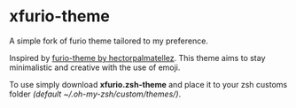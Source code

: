 # xfurio-theme
A simple fork of furio theme tailored to my preference.

Inspired by [furio-theme by hectorpalmatellez](https://github.com/hectorpalmatellez/furio-theme). This theme aims to stay minimalistic and creative with the use of emoji.

To use simply download **xfurio.zsh-theme** and place it to your zsh customs folder *(default ~/.oh-my-zsh/custom/themes/)*.
